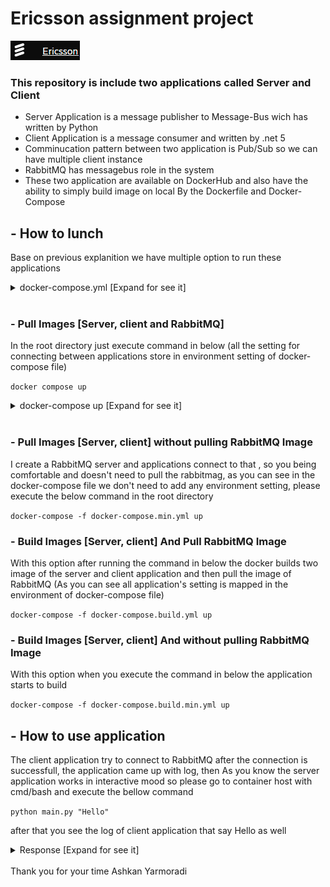 # Ericsson assignment project
![](/images/logo.PNG)
### This repository is include two applications called Server and Client

- Server Application is a message publisher to Message-Bus wich has written by Python
- Client Application is a message consumer  and written by .net 5
- Comminucation pattern between two application is Pub/Sub so we can have multiple client instance
- RabbitMQ has messagebus role in the system
- These two application are available on DockerHub and also have the ability to simply build image on local By the Dockerfile and Docker-Compose


## - How to lunch

Base on previous explanition we have multiple option to run these applications

<details>
  <summary>
    docker-compose.yml [Expand for see it]
  </summary>
  <pre>
  version: '3'
services:
  rabbitmq:
    image: "rabbitmq:3-management"
    hostname: "rabbitmq"
    environment:
      RABBITMQ_ERLANG_COOKIE: "SWQOKODSQALRPCLNMEQG"
      RABBITMQ_DEFAULT_USER: "admin"
      RABBITMQ_DEFAULT_PASS: "@Ericsson2021"
      RABBITMQ_DEFAULT_VHOST: "/"
    ports:
      - "15672:15672"
      - "5672:5672"
    labels:
      NAME: "rabbitmq"
    restart: always
  server:
    image: "ashkanyarmoradi/ericsson-server"
    command: tail -F anything
    environment:
      override_rabbitmq: true
      rabbitmq_username: "admin"
      rabbitmq_password: "@Ericsson2021"
      rabbitmq_host: "rabbitmq"
      rabbitmq_port: 5672
      rabbitmq_exchange: "main"
    labels:
      NAME: "server"
    restart: always
  client:
    image: "ashkanyarmoradi/ericsson-client"
    environment:
      RabbitMq:Username: "admin"
      RabbitMq:Password: "@Ericsson2021"
      RabbitMq:Host: "rabbitmq"
      RabbitMq:Port: 5672
      RabbitMq:Exchange: "main"
    restart: always
</pre>
</details>

<br>

### - Pull Images [Server, client and RabbitMQ]
In the root directory just execute command in below (all the setting for connecting between applications store in environment setting of docker-compose file)

```docker compose up```

<details>
  <summary>
    docker-compose up [Expand for see it]
  </summary>

  ![](/images/docker-compose-up.PNG)
</details>

<br>

### - Pull Images [Server, client] without pulling RabbitMQ Image

I create a RabbitMQ server and applications connect to that , so you being comfortable and doesn't need to pull the rabbitmag, as you can see in the docker-compose file we don't need to add any environment setting, please execute the below command in the root directory

```docker-compose -f docker-compose.min.yml up```

### - Build Images [Server, client] And Pull RabbitMQ Image

With this option after running the command in below the docker builds two image of the server and client application and then pull the image of RabbitMQ (As you can see all application's setting is mapped in the environment of docker-compose file)

```docker-compose -f docker-compose.build.yml up```

### - Build Images [Server, client] And without pulling RabbitMQ Image

With this option when you execute the command in below the application starts to build

```docker-compose -f docker-compose.build.min.yml up```

## - How to use application

The client application try to connect to RabbitMQ after the connection is successfull, the application came up with log, then As you know the server application works in  interactive mood so please go to container host with cmd/bash and execute the bellow command

```python main.py "Hello"```

after that you see the log of client application that say Hello as well

<details>
  <summary>
    Response [Expand for see it]
  </summary>

  ![](/images/log.PNG)
</details>

<br>
Thank you for your time
Ashkan Yarmoradi
